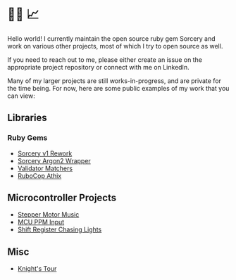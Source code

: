 # 👨‍💻 📈
<a rel="me" href="https://ruby.social/@joshbuker"></a><a rel="me" href="https://infosec.exchange/@joshbuker"></a>
Hello world! I currently maintain the open source ruby gem Sorcery and work
on various other projects, most of which I try to open source as well.

If you need to reach out to me, please either create an issue on the appropriate
project repository or connect with me on LinkedIn.

Many of my larger projects are still works-in-progress, and are private for the time being. For now,
here are some public examples of my work that you can view:

## Libraries

### Ruby Gems

* [Sorcery v1 Rework](https://github.com/sorcery/sorcery-rework)
* [Sorcery Argon2 Wrapper](https://github.com/sorcery/argon2)
* [Validator Matchers](https://github.com/athix/validator-matchers)
* [RuboCop Athix](https://github.com/athix/rubocop-athix)

## Microcontroller Projects

* [Stepper Motor Music](https://github.com/athix/stepper-motor-music)
* [MCU PPM Input](https://github.com/athix/mcu-ppm-input)
* [Shift Register Chasing Lights](https://github.com/athix/shift-register-stuff)

## Misc

* [Knight's Tour](https://github.com/athix/knights-torus)
